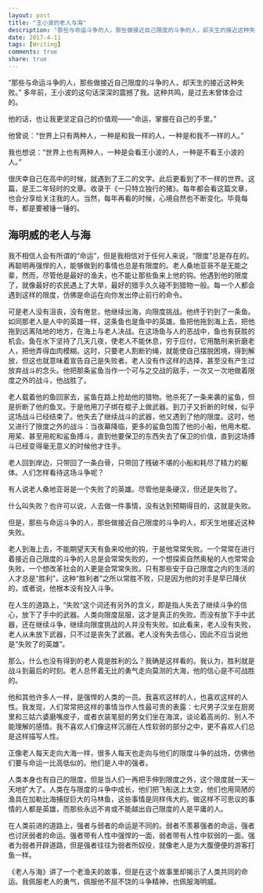 ```yaml
---
layout: post
title: "王小波的老人与海"
description: "那些与命运斗争的人，那些做接近自己限度的斗争的人，却天生的接近这种失败。"
date: 2017-4-11
tags: [Writing]
comments: true
share: true
---
```


“那些与命运斗争的人，那些做接近自己限度的斗争的人，却天生的接近这种失败。”
多年前，王小波的这句话深深的震撼了我。这种共鸣，是过去未曾体会过的。

他的话，也让我更坚定自己的价值观——“命运，掌握在自己的手里。”

他曾说：“世界上只有两种人，一种是和我一样的人，一种是和我不一样的人。”

我也想说：“世界上也有两种人，一种是会看王小波的人，一种是不看王小波的人。”

很庆幸自己在高中的时候，就遇到了王二的文字。此后更看到了不一样的世界。这篇，是王二年轻时的文章。收录于《一只特立独行的猪》。每年都会看这篇文章，也会分享给关注我的人。当然，每年再看的时候，心境自然也不断变化。毕竟每年，都是要被锤一锤的。


## 海明威的老人与海

我不相信人会有所谓的“命运”，但是我相信对于任何人来说，“限度”总是存在的。再聪明再强悍的人，能够做到的事情也总是有限度的。老人桑地亚哥不是无能之辈，然而，尽管他是最好的渔夫，也不能让那些鱼来上他的钩。他遇到他的限度了，就像最好的农民遇上了大旱，最好的猎手久久碰不到猎物一般。每一个人都会遇到这样的限度，仿佛是命运在向你发出停止前行的命令。

可是老人没有沮丧，没有倦怠，他继续出海，向限度挑战。他终于钓到了一条鱼。如同那老人是人中的英雄一样，这条鱼也是鱼中的英雄。鱼把他拖到海上去，把他拖到远离陆地的地方，在海上与老人决战。在这场鱼与人的恶战中，鱼也有获胜的机会。鱼在水下坚持了几天几夜，使老人不能休息，穷于应付，它用酷刑来折磨老人，把他弄得血肉模糊。这时，只要老人割断钓绳，就能使自己摆脱困境，得到解放，但这也就意味着宣告自己是失败者。老人没有作这样的选择，甚至没有产生过放弃战斗的念头。他把那条鲨鱼当作一个可与之交战的敌手，一次又一次地做着限度之外的战斗，他战胜了。

老人载着他的鱼回家去，鲨鱼在路上抢劫他的猎物。他杀死了一条来袭的鲨鱼，但是折断了他的鱼叉。于是他用刀子绑在棍子上做武器。到刀子又折断的时候，似乎这场战斗已经结束了。他失去了继续战斗的武器，他又遇到了他的限度。这时，他又进行了限度之外的战斗：当夜幕降临，更多的鲨鱼包围了他的小船，他用木棍、用桨、甚至用舵和鲨鱼搏斗，直到他要保卫的东西失去了保卫的价值，直到这场搏斗已经变得毫无意义的时候他才住手。

老人回到岸边，只带回了一条白骨，只带回了残破不堪的小船和耗尽了精力的躯体。人们怎样看待这场斗争呢？

有人说老人桑地亚哥是一个失败了的英雄。尽管他是条硬汉，但还是失败了。

什么叫失败？也许可以说，人去做一件事情，没有达到预期得目的，这就是失败。

但是，那些与命运斗争的人，那些做接近自己限度的斗争的人，却天生地接近这种失败。

老人到海上去，不能期望天天有鱼来咬他的钩，于是他常常失败。一个常常在进行着接近自己限度的斗争的人总是会常常失败的，一个想探索自然奥秘的人也常常会失败，一个想改革社会的人更是会常常失败。只有那些安于自己限度之内的生活的人才总是“胜利”，这种“胜利者”之所以常胜不败，只是因为他的对手是早已降伏的，或者说，他根本没有投入斗争。

在人生的道路上，“失败“这个词还有另外的含义，即是指人失去了继续斗争的信心，放下了手中的武器。人类向限度屈服，这才是真正的失败。而没有放下手中武器，还在继续斗争，继续向限度挑战的人并没有失败。如此看来，老人没有失败，老人从未放下武器，只不过是丧失了武器。老人没有失去信心，因此不应当说他是“失败了的英雄”。

那么，什么也没有得到的老人竟是胜利的么？我确是这样看的。我认为，胜利就是战斗到最后的时刻。老人总怀着无比的勇气走向莫测的大海，他的信心是不可战胜的。

他和其他许多人一样，是强悍的人类的一员。我喜欢这样的人，也喜欢这样的人性。我发现，人们常常把这样的事情当作人性最可贵的表露：七尺男子汉坐在厨房里和三姑六婆磨嘴皮子，或者衣装笔挺的男女们坐在海滨，谈论着高尚的、别人不能理解的感情。我不喜欢人们像这样沉溺在人性软弱的部分之中，更不喜欢人们总是这样描写人性。

正像老人每天走向大海一样，很多人每天也走向与他们的限度斗争的战场，仿佛他们要与命运一比高低似的。他们是人中的强者。

人类本身也有自己的限度，但是当人们一再把手伸到限度之外，这个限度就一天一天地扩大了。人类在与限度的斗争中成长，他们把飞船送上太空，他们也用简陋的渔具在加勒比海捕捉巨大的马林鱼，这些事情是同样伟大的。做这样不可思议的事情的人都是英雄，而那些永远不肯或不能越出自己限度的人是平庸的人。

在人类前进的道路上，强者与弱者的命运是不同的。弱者不羡慕强者的命运，强者也讨厌弱者的命运。强者带有人性中强悍的一面，弱者带有人性中软弱的一面。强者为弱者开辟道路，但是强者往往为弱者所奴役，就像老人是为大腹便便的游客打鱼一样。

《老人与海》讲了一个老渔夫的故事，但是在这个故事里却揭示了人类共同的命运。我佩服老人的勇气，佩服他不屈不饶的斗争精神，也佩服海明威。


